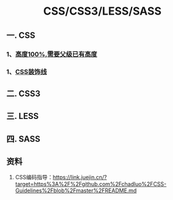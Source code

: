 # <center>CSS/CSS3/LESS/SASS<center>
## 一. CSS
### 1、[高度100%,需要父级已有高度](高度100%.html)
### 1、[CSS装饰线](./装饰线.html)
## 二. CSS3
## 三. LESS
## 四. SASS
## 资料
1. CSS编码指导：https://link.juejin.cn/?target=https%3A%2F%2Fgithub.com%2Fchadluo%2FCSS-Guidelines%2Fblob%2Fmaster%2FREADME.md